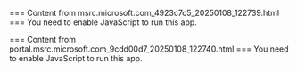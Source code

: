 === Content from msrc.microsoft.com_4923c7c5_20250108_122739.html ===
You need to enable JavaScript to run this app.

=== Content from portal.msrc.microsoft.com_9cdd00d7_20250108_122740.html ===
You need to enable JavaScript to run this app.

